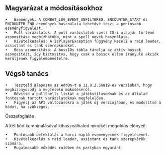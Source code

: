 ## Magyarázat a módosításokhoz

	•	Események: A COMBAT_LOG_EVENT_UNFILTERED, ENCOUNTER_START és ENCOUNTER_END események használata lehetővé teszi a pontosabb eseményfigyelést.
	•	Pull varázslatok: A pull varázslatok spell ID-i alapján történő azonosítása megbízhatóbb, mint a spell nevek használata.
	•	Kivételkezelés: A IsPlayerException függvény kezeli a raid leader, assistant és tank szerepköröket.
	•	Boss azonosítása: A bossIDs tábla tárolja az aktív bossok azonosítóit, így biztosítva, hogy csak a bossok ellen irányuló akciók kerüljenek figyelembevételre.

## Végső tanács

	•	Teszteld alaposan az AddOn-t a 11.0.2.56819-es verzióban, hogy megbizonyosodj a megfelelő működéséről.
	•	Bővítsd a pullSpells listát a játékstílusodnak és az általad fontosnak tartott varázslatoknak megfelelően.
	•	Figyelj az API változásokra a játék új verziójában, és módosítsd a kódot, ha szükséges.

Összefoglalás

A két kód kombinálásával kihasználhatod mindkét megoldás előnyeit:

	•	Pontosabb detektálás a harci napló eseményeinek figyelésével.
	•	Kivételkezelés a raid leader, assistant és tank szerepkörök számára.
	•	Rugalmasabb működés raidben és partyban egyaránt.

